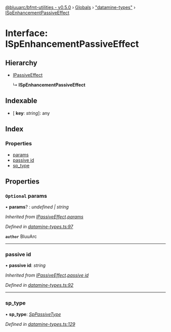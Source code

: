 [@bluuarc/bfmt-utilities - v0.5.0](../README.md) › [Globals](../globals.md) › ["datamine-types"](../modules/_datamine_types_.md) › [ISpEnhancementPassiveEffect](_datamine_types_.ispenhancementpassiveeffect.md)

# Interface: ISpEnhancementPassiveEffect

## Hierarchy

* [IPassiveEffect](_datamine_types_.ipassiveeffect.md)

  ↳ **ISpEnhancementPassiveEffect**

## Indexable

* \[ **key**: *string*\]: any

## Index

### Properties

* [params](_datamine_types_.ispenhancementpassiveeffect.md#optional-params)
* [passive id](_datamine_types_.ispenhancementpassiveeffect.md#passive-id)
* [sp_type](_datamine_types_.ispenhancementpassiveeffect.md#sp_type)

## Properties

### `Optional` params

• **params**? : *undefined | string*

*Inherited from [IPassiveEffect](_datamine_types_.ipassiveeffect.md).[params](_datamine_types_.ipassiveeffect.md#optional-params)*

*Defined in [datamine-types.ts:97](https://github.com/BluuArc/bfmt-utilities/blob/master/src/datamine-types.ts#L97)*

**`author`** BluuArc

___

###  passive id

• **passive id**: *string*

*Inherited from [IPassiveEffect](_datamine_types_.ipassiveeffect.md).[passive id](_datamine_types_.ipassiveeffect.md#passive-id)*

*Defined in [datamine-types.ts:92](https://github.com/BluuArc/bfmt-utilities/blob/master/src/datamine-types.ts#L92)*

___

###  sp_type

• **sp_type**: *[SpPassiveType](../enums/_datamine_types_.sppassivetype.md)*

*Defined in [datamine-types.ts:129](https://github.com/BluuArc/bfmt-utilities/blob/master/src/datamine-types.ts#L129)*
